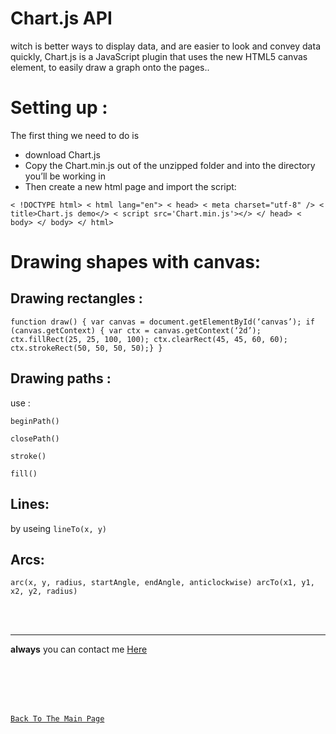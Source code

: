 # Chart.js API

witch is better ways to display data, and are easier to look and convey data quickly, Chart.js is a JavaScript plugin that uses the new HTML5 canvas element, to easily draw a graph onto the pages..

# Setting up :
The first thing we need to do is 
- download Chart.js
- Copy the Chart.min.js out of the unzipped folder and into the directory you’ll be working in
- Then create a new html page and import the script:

`< !DOCTYPE html>
< html lang="en">
    < head>
        < meta charset="utf-8" />
        < title>Chart.js demo</>
        < script src='Chart.min.js'></>
    </ head>
    < body>
    </ body>
</ html>`

# Drawing shapes with canvas:

## Drawing rectangles :

`function draw() {
var canvas = document.getElementById(‘canvas’);
if (canvas.getContext) {
var ctx = canvas.getContext(‘2d’);
ctx.fillRect(25, 25, 100, 100);
ctx.clearRect(45, 45, 60, 60);
ctx.strokeRect(50, 50, 50, 50);} }`

## Drawing paths :
use :

`beginPath()`

`closePath()`

`stroke()`

`fill()`

## Lines:

by useing `lineTo(x, y)`

## Arcs:

`arc(x, y, radius, startAngle, endAngle, anticlockwise)
arcTo(x1, y1, x2, y2, radius)`



<br>
<br>
<hr>


**always** you can contact me [Here](https://3madov-77.github.io/Side-Projects/Me/index.html)

<br>
<br>
<br>
<br>

[`Back To The Main Page`](https://3madov-77.github.io/Reading-Notes/)

